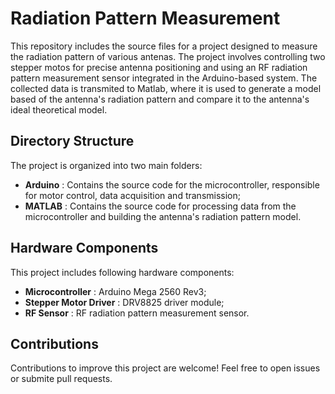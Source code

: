 # Radiation Pattern Measurement
This repository includes the source files for a project designed to measure 
the radiation pattern of various antenas. The project involves controlling two
stepper motos for precise antenna positioning and using an RF radiation pattern
measurement sensor integrated in the Arduino-based system. The collected data
is transmited to Matlab, where it is used to generate a model based of the
antenna's radiation pattern and compare it to the antenna's ideal theoretical
model.

## Directory Structure
The project is organized into two main folders:
- **Arduino**               : Contains the source code for the microcontroller,
responsible for motor control, data acquisition and transmission;
- **MATLAB**                : Contains the source code for processing data from
the microcontroller and building the antenna's radiation pattern model.

## Hardware Components
This project includes following hardware components:
- **Microcontroller**       : Arduino Mega 2560 Rev3;
- **Stepper Motor Driver**  : DRV8825 driver module;
- **RF Sensor**             : RF radiation pattern measurement sensor.

## Contributions
Contributions to improve this project are welcome! Feel free to open issues or
submite pull requests.
